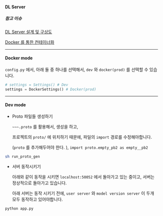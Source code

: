 #### DL Server 



##### 참고 이슈

[DL Server 설계 및 구상도](https://github.com/heojae/FoodImageRotationAdmin/issues/27)

[Docker 를 통한 컨테이너화](https://github.com/heojae/FoodImageRotationAdmin/issues/44)



-----------

#### Docker mode

`config.py` 에서, 아래 둘 중 하나를 선택해서, `dev` 와 `docker(prod)` 를 선택할 수 있습니다.  

```python
# settings = Settings() # Dev 
settings = DockerSettings() # Docker(prod)
```





-------------------------

#### Dev mode

- Proto 파일들 생성하기

  `~~~.proto`  를 활용해서,  생성을 하고, 

  프로젝트의 `proto/` 에 위치하기 때문에, 파일의 `import` 경로를 수정해야합니다. 

   (`proto` 를 추가해두어야 한다.  ),  `import proto.empty_pb2 as empty__pb2`

```sh
sh run_proto_gen 
```



- 서버 동작시키기

  아래와 같이 동작을 시키면 `localhost:50052` 에서 돌아가고 있는 중이고, 서버는 정상적으로 돌아가고 있습니다. 

  아래 서버는 동작 시키기 전에,  `user server` 와 `model version server` 이 두개 모두 동작하고 있어야합니다. 

```sh
python app.py
```